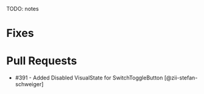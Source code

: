 TODO: notes

# Fixes

# Pull Requests

 - #391 - Added Disabled VisualState for SwitchToggleButton [@zii-stefan-schweiger]
